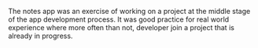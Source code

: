 The notes app was an exercise of working on a project at the middle stage of the app development process.
It was good practice for real world experience where more often than not, developer join a project that is already in progress.
